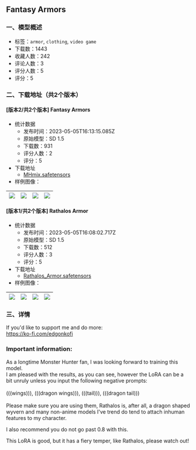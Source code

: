## Fantasy Armors
### 一、模型概述

- 标签：`armor`, `clothing`, `video game`
- 下载数：1443
- 收藏人数：242
- 评论人数：3
- 评分人数：5
- 评分：5

### 二、下载地址（共2个版本）

#### [版本2/共2个版本] Fantasy Armors

- 统计数据
  - 发布时间：2023-05-05T16:13:15.085Z
  - 原始模型：SD 1.5
  - 下载数：931
  - 评分人数：2
  - 评分：5
- 下载地址
  - [MHmix.safetensors](https://civitai.com/api/download/models/63198)
- 样例图像：

| <img src="https://image.civitai.com/xG1nkqKTMzGDvpLrqFT7WA/86828bcd-61f9-4f9a-90f2-6536d0ea4c27/width=450/696739.jpeg" /> | <img src="https://image.civitai.com/xG1nkqKTMzGDvpLrqFT7WA/c1638d03-3b02-4bd7-93ac-f4eb22a28c22/width=450/696738.jpeg" /> | <img src="https://image.civitai.com/xG1nkqKTMzGDvpLrqFT7WA/4614d6cc-dcf1-4587-a519-00dfb0b3234a/width=450/696735.jpeg" /> | <img src="https://image.civitai.com/xG1nkqKTMzGDvpLrqFT7WA/75305af0-dbb5-458b-9a11-f5765b47fa4e/width=450/696734.jpeg" /> |
| ---- | ---- | ---- | ---- |

#### [版本1/共2个版本] Rathalos Armor

- 统计数据
  - 发布时间：2023-05-05T16:08:02.717Z
  - 原始模型：SD 1.5
  - 下载数：512
  - 评分人数：3
  - 评分：5
- 下载地址
  - [Rathalos_Armor.safetensors](https://civitai.com/api/download/models/11721)
- 样例图像：

| <img src="https://image.civitai.com/xG1nkqKTMzGDvpLrqFT7WA/e2f181cb-a1a5-4f4b-4cf0-2e284cf23100/width=450/112021.jpeg" /> | <img src="https://image.civitai.com/xG1nkqKTMzGDvpLrqFT7WA/c372d44f-8d0d-4a37-48ca-10ab56de5200/width=450/112035.jpeg" /> | <img src="https://image.civitai.com/xG1nkqKTMzGDvpLrqFT7WA/30cd4171-a870-4e79-f60e-7288fd49fa00/width=450/112034.jpeg" /> | <img src="https://image.civitai.com/xG1nkqKTMzGDvpLrqFT7WA/58762cc7-398a-4fa1-04a3-bcfafb6e8a00/width=450/112033.jpeg" /> |
| ---- | ---- | ---- | ---- |


### 三、详情
<p>If you'd like to support me and do more:<br /><a target="_blank" rel="ugc" href="https://ko-fi.com/edgonkofi">https://ko-fi.com/edgonkofi</a></p><h3><strong>Important information:</strong></h3><p>As a longtime Monster Hunter fan, I was looking forward to training this model.<br />I am pleased with the results, as you can see, however the LoRA can be a bit unruly unless you input the following negative prompts:<br /><br />(((wings))), (((dragon wings))), (((tail))), (((dragon tail)))<br /><br />Please make sure you are using them, Rathalos is, after all, a dragon shaped wyvern and many non-anime models I've trend do tend to attach inhuman features to my character.<br /></p><p>I also recommend you do not go past 0.8 with this.</p><p>This LoRA is good, but it has a fiery temper, like Rathalos, please watch out!</p>